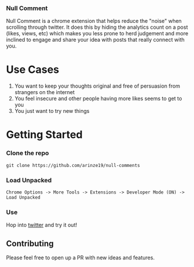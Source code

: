### Null Comment

Null Comment is a chrome extension that helps reduce the "noise" when scrolling through twitter. It does this by hiding the analytics count on a post (likes, views, etc) which makes you less prone to herd judgement and more inclined to engage and share your idea with posts that really connect with you.

# Use Cases

1. You want to keep your thoughts original and free of persuasion from strangers on the internet
2. You feel insecure and other people having more likes seems to get to you
3. You just want to try new things

# Getting Started

### Clone the repo

```
git clone https://github.com/arinze19/null-comments
```

### Load Unpacked

```
Chrome Options -> More Tools -> Extensions -> Developer Mode (ON) -> Load Unpacked
```

### Use

Hop into [twitter](https://twitter.com) and try it out!

## Contributing

Please feel free to open up a PR with new ideas and features.
